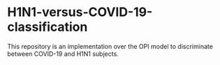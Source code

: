 # H1N1-versus-COVID-19-classification
This repository is an implementation over the OPI model to discriminate between COVID-19 and H1N1 subjects.
